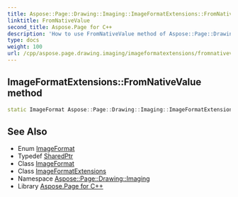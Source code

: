 ```yaml
---
title: Aspose::Page::Drawing::Imaging::ImageFormatExtensions::FromNativeValue method
linktitle: FromNativeValue
second_title: Aspose.Page for C++
description: 'How to use FromNativeValue method of Aspose::Page::Drawing::Imaging::ImageFormatExtensions class in C++.'
type: docs
weight: 100
url: /cpp/aspose.page.drawing.imaging/imageformatextensions/fromnativevalue/
---
```

## ImageFormatExtensions::FromNativeValue method




```cpp
static ImageFormat Aspose::Page::Drawing::Imaging::ImageFormatExtensions::FromNativeValue(System::SharedPtr<System::Drawing::Imaging::ImageFormat> imageFormat)
```

## See Also

* Enum [ImageFormat](../../imageformat/)
* Typedef [SharedPtr](../../../system/sharedptr/)
* Class [ImageFormat](../../../system.drawing.imaging/imageformat/)
* Class [ImageFormatExtensions](../)
* Namespace [Aspose::Page::Drawing::Imaging](../../)
* Library [Aspose.Page for C++](../../../)
